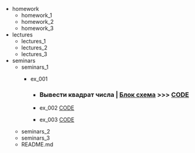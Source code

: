 - homework
    - homework_1
    - homework_2
    - homework_3
- lectures
    - lectures_1
    - lectures_2
    - lectures_3
- seminars
    - seminars_1
        - ex_001 

            - ### Вывести квадрат числа | [Блок схема](seminars/seminars_1/ex_001/diagram.drawio.png) >>> [CODE](seminars/seminars_1/ex_001) 

            - ex_002 [CODE](seminars/seminars_1/ex_002)
            - ex_003 [CODE](seminars/seminars_1/ex_003)
    - seminars_2
    - seminars_3
    - README.md